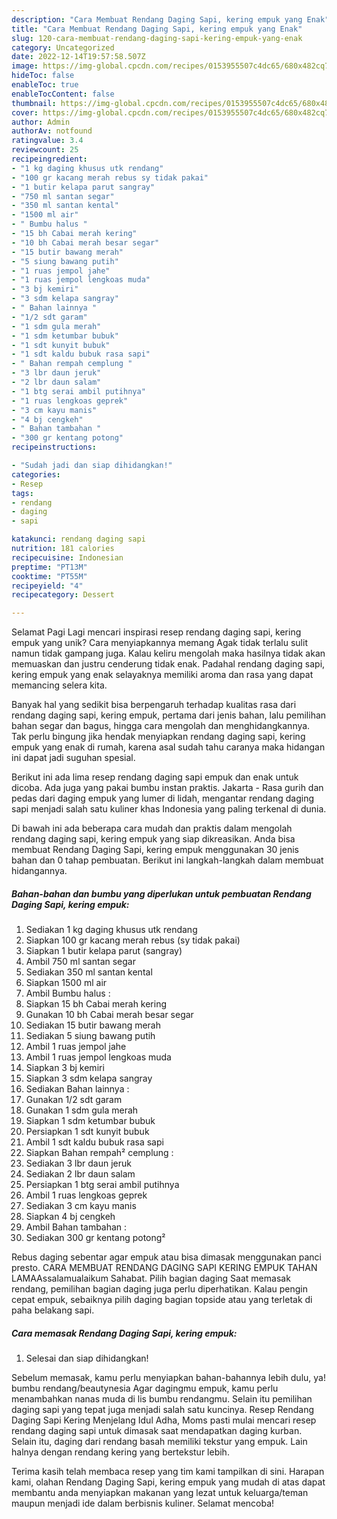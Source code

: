 ```yaml
---
description: "Cara Membuat Rendang Daging Sapi, kering empuk yang Enak"
title: "Cara Membuat Rendang Daging Sapi, kering empuk yang Enak"
slug: 120-cara-membuat-rendang-daging-sapi-kering-empuk-yang-enak
category: Uncategorized
date: 2022-12-14T19:57:58.507Z
image: https://img-global.cpcdn.com/recipes/0153955507c4dc65/680x482cq70/rendang-daging-sapi-kering-empuk-foto-resep-utama.jpg
hideToc: false
enableToc: true
enableTocContent: false
thumbnail: https://img-global.cpcdn.com/recipes/0153955507c4dc65/680x482cq70/rendang-daging-sapi-kering-empuk-foto-resep-utama.jpg
cover: https://img-global.cpcdn.com/recipes/0153955507c4dc65/680x482cq70/rendang-daging-sapi-kering-empuk-foto-resep-utama.jpg
author: Admin
authorAv: notfound
ratingvalue: 3.4
reviewcount: 25
recipeingredient:
- "1 kg daging khusus utk rendang"
- "100 gr kacang merah rebus sy tidak pakai"
- "1 butir kelapa parut sangray"
- "750 ml santan segar"
- "350 ml santan kental"
- "1500 ml air"
- " Bumbu halus "
- "15 bh Cabai merah kering"
- "10 bh Cabai merah besar segar"
- "15 butir bawang merah"
- "5 siung bawang putih"
- "1 ruas jempol jahe"
- "1 ruas jempol lengkoas muda"
- "3 bj kemiri"
- "3 sdm kelapa sangray"
- " Bahan lainnya "
- "1/2 sdt garam"
- "1 sdm gula merah"
- "1 sdm ketumbar bubuk"
- "1 sdt kunyit bubuk"
- "1 sdt kaldu bubuk rasa sapi"
- " Bahan rempah cemplung "
- "3 lbr daun jeruk"
- "2 lbr daun salam"
- "1 btg serai ambil putihnya"
- "1 ruas lengkoas geprek"
- "3 cm kayu manis"
- "4 bj cengkeh"
- " Bahan tambahan "
- "300 gr kentang potong"
recipeinstructions:

- "Sudah jadi dan siap dihidangkan!"
categories:
- Resep
tags:
- rendang
- daging
- sapi

katakunci: rendang daging sapi 
nutrition: 181 calories
recipecuisine: Indonesian
preptime: "PT13M"
cooktime: "PT55M"
recipeyield: "4"
recipecategory: Dessert

---
```



Selamat Pagi Lagi mencari inspirasi resep rendang daging sapi, kering empuk yang unik? Cara menyiapkannya memang Agak tidak terlalu sulit namun tidak gampang juga. Kalau keliru mengolah maka hasilnya tidak akan memuaskan dan justru cenderung tidak enak. Padahal rendang daging sapi, kering empuk yang enak selayaknya memiliki aroma dan rasa yang dapat memancing selera kita.


Banyak hal yang sedikit bisa berpengaruh terhadap kualitas rasa dari rendang daging sapi, kering empuk, pertama dari jenis bahan, lalu pemilihan bahan segar dan bagus, hingga cara mengolah dan menghidangkannya. Tak perlu bingung jika hendak menyiapkan rendang daging sapi, kering empuk yang enak di rumah, karena asal sudah tahu caranya maka hidangan ini dapat jadi suguhan spesial.

Berikut ini ada lima resep rendang daging sapi empuk dan enak untuk dicoba. Ada juga yang pakai bumbu instan praktis. Jakarta - Rasa gurih dan pedas dari daging empuk yang lumer di lidah, mengantar rendang daging sapi menjadi salah satu kuliner khas Indonesia yang paling terkenal di dunia.


Di bawah ini ada beberapa cara mudah dan praktis dalam mengolah rendang daging sapi, kering empuk yang siap dikreasikan. Anda bisa membuat Rendang Daging Sapi, kering empuk menggunakan 30 jenis bahan dan 0 tahap pembuatan. Berikut ini langkah-langkah dalam membuat hidangannya.

<!--inarticleads1-->

##### Bahan-bahan dan bumbu yang diperlukan untuk pembuatan Rendang Daging Sapi, kering empuk:

1. Sediakan 1 kg daging khusus utk rendang
1. Siapkan 100 gr kacang merah rebus (sy tidak pakai)
1. Siapkan 1 butir kelapa parut (sangray)
1. Ambil 750 ml santan segar
1. Sediakan 350 ml santan kental
1. Siapkan 1500 ml air
1. Ambil  Bumbu halus :
1. Siapkan 15 bh Cabai merah kering
1. Gunakan 10 bh Cabai merah besar segar
1. Sediakan 15 butir bawang merah
1. Sediakan 5 siung bawang putih
1. Ambil 1 ruas jempol jahe
1. Ambil 1 ruas jempol lengkoas muda
1. Siapkan 3 bj kemiri
1. Siapkan 3 sdm kelapa sangray
1. Sediakan  Bahan lainnya :
1. Gunakan 1/2 sdt garam
1. Gunakan 1 sdm gula merah
1. Siapkan 1 sdm ketumbar bubuk
1. Persiapkan 1 sdt kunyit bubuk
1. Ambil 1 sdt kaldu bubuk rasa sapi
1. Siapkan  Bahan rempah² cemplung :
1. Sediakan 3 lbr daun jeruk
1. Sediakan 2 lbr daun salam
1. Persiapkan 1 btg serai ambil putihnya
1. Ambil 1 ruas lengkoas geprek
1. Sediakan 3 cm kayu manis
1. Siapkan 4 bj cengkeh
1. Ambil  Bahan tambahan :
1. Sediakan 300 gr kentang potong²


Rebus daging sebentar agar empuk atau bisa dimasak menggunakan panci presto. CARA MEMBUAT RENDANG DAGING SAPI KERING EMPUK TAHAN LAMAAssalamualaikum Sahabat. Pilih bagian daging Saat memasak rendang, pemilihan bagian daging juga perlu diperhatikan. Kalau pengin cepat empuk, sebaiknya pilih daging bagian topside atau yang terletak di paha belakang sapi. 

<!--inarticleads2-->

##### Cara memasak Rendang Daging Sapi, kering empuk:


1. Selesai dan siap dihidangkan!

Sebelum memasak, kamu perlu menyiapkan bahan-bahannya lebih dulu, ya! bumbu rendang/beautynesia Agar dagingmu empuk, kamu perlu menambahkan nanas muda di lis bumbu rendangmu. Selain itu pemilihan daging sapi yang tepat juga menjadi salah satu kuncinya. Resep Rendang Daging Sapi Kering Menjelang Idul Adha, Moms pasti mulai mencari resep rendang daging sapi untuk dimasak saat mendapatkan daging kurban. Selain itu, daging dari rendang basah memiliki tekstur yang empuk. Lain halnya dengan rendang kering yang bertekstur lebih. 

Terima kasih telah membaca resep yang tim kami tampilkan di sini. Harapan kami, olahan Rendang Daging Sapi, kering empuk yang mudah di atas dapat membantu anda menyiapkan makanan yang lezat untuk keluarga/teman maupun menjadi ide dalam berbisnis kuliner. Selamat mencoba!
